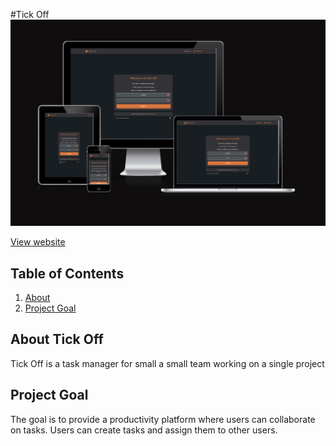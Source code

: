 #Tick Off
![Tick Off Mockup](docs/readme/mock-up.png)

[View website](https://tick-it-app-pp5.herokuapp.com/)

## Table of Contents

  1. [About](#about)
  2. [Project Goal](#goal)


## About Tick Off

Tick Off is a task manager for small a small team working on a single project

## Project Goal
The goal is to provide a productivity platform where users can collaborate on tasks. Users can create tasks and assign them to other users.

